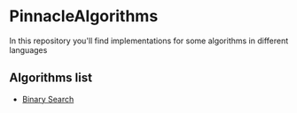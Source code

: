 #  PinnacleAlgorithms

In this repository you'll find implementations for some algorithms in different languages

## Algorithms list
- [Binary Search](/BinarySearch/)